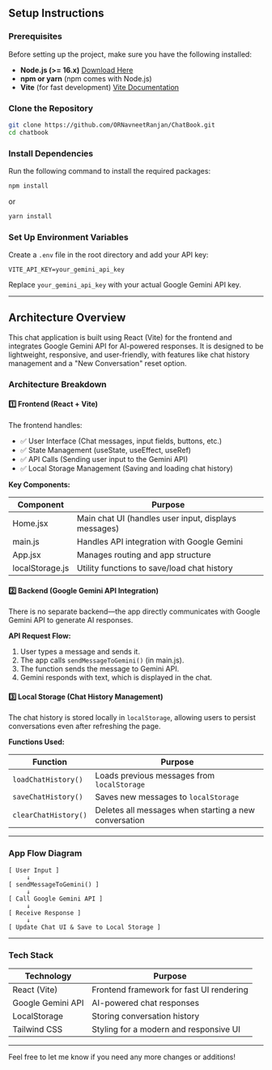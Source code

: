 

## Setup Instructions

### Prerequisites

Before setting up the project, make sure you have the following installed:

- **Node.js (>= 16.x)** [Download Here](https://nodejs.org/)
- **npm or yarn** (npm comes with Node.js)
- **Vite** (for fast development) [Vite Documentation](https://vitejs.dev/)

### Clone the Repository

```sh
git clone https://github.com/ORNavneetRanjan/ChatBook.git
cd chatbook
```

### Install Dependencies

Run the following command to install the required packages:

```sh
npm install
```

or

```sh
yarn install
```

### Set Up Environment Variables

Create a `.env` file in the root directory and add your API key:

```env
VITE_API_KEY=your_gemini_api_key
```

Replace `your_gemini_api_key` with your actual Google Gemini API key.

---

## Architecture Overview

This chat application is built using React (Vite) for the frontend and integrates Google Gemini API for AI-powered responses. It is designed to be lightweight, responsive, and user-friendly, with features like chat history management and a "New Conversation" reset option.

### Architecture Breakdown

#### 1️⃣ Frontend (React + Vite)

The frontend handles:
- ✅ User Interface (Chat messages, input fields, buttons, etc.)
- ✅ State Management (useState, useEffect, useRef)
- ✅ API Calls (Sending user input to the Gemini API)
- ✅ Local Storage Management (Saving and loading chat history)

**Key Components:**

| Component      | Purpose                                       |
|----------------|-----------------------------------------------|
| Home.jsx       | Main chat UI (handles user input, displays messages) |
| main.js        | Handles API integration with Google Gemini    |
| App.jsx        | Manages routing and app structure             |
| localStorage.js| Utility functions to save/load chat history   |

#### 2️⃣ Backend (Google Gemini API Integration)

There is no separate backend—the app directly communicates with Google Gemini API to generate AI responses.

**API Request Flow:**

1. User types a message and sends it.
2. The app calls `sendMessageToGemini()` (in main.js).
3. The function sends the message to Gemini API.
4. Gemini responds with text, which is displayed in the chat.

#### 3️⃣ Local Storage (Chat History Management)

The chat history is stored locally in `localStorage`, allowing users to persist conversations even after refreshing the page.

**Functions Used:**

| Function          | Purpose                            |
|-------------------|------------------------------------|
| `loadChatHistory()`| Loads previous messages from `localStorage` |
| `saveChatHistory()`| Saves new messages to `localStorage` |
| `clearChatHistory()`| Deletes all messages when starting a new conversation |

---

### App Flow Diagram

```plaintext
[ User Input ]  
     ↓  
[ sendMessageToGemini() ]  
     ↓  
[ Call Google Gemini API ]  
     ↓  
[ Receive Response ]  
     ↓  
[ Update Chat UI & Save to Local Storage ]  
```

---

### Tech Stack

| Technology          | Purpose                                    |
|---------------------|--------------------------------------------|
| React (Vite)        | Frontend framework for fast UI rendering  |
| Google Gemini API   | AI-powered chat responses                 |
| LocalStorage        | Storing conversation history              |
| Tailwind CSS        | Styling for a modern and responsive UI    |

---

Feel free to let me know if you need any more changes or additions!
